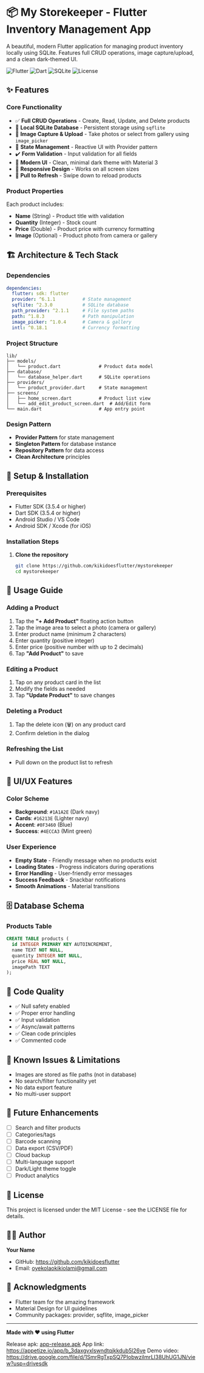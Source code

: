 # 📦 My Storekeeper - Flutter Inventory Management App

A beautiful, modern Flutter application for managing product inventory locally using SQLite. Features full CRUD operations, image capture/upload, and a clean dark-themed UI.

![Flutter](https://img.shields.io/badge/Flutter-3.5.4-02569B?logo=flutter)
![Dart](https://img.shields.io/badge/Dart-3.5.4-0175C2?logo=dart)
![SQLite](https://img.shields.io/badge/SQLite-sqflite-003B57?logo=sqlite)
![License](https://img.shields.io/badge/License-MIT-green)

## ✨ Features

### Core Functionality
- ✅ **Full CRUD Operations** - Create, Read, Update, and Delete products
- 💾 **Local SQLite Database** - Persistent storage using `sqflite`
- 📸 **Image Capture & Upload** - Take photos or select from gallery using `image_picker`
- 🔄 **State Management** - Reactive UI with Provider pattern
- ✔️ **Form Validation** - Input validation for all fields
- 🎨 **Modern UI** - Clean, minimal dark theme with Material 3
- 📱 **Responsive Design** - Works on all screen sizes
- 🔄 **Pull to Refresh** - Swipe down to reload products

### Product Properties
Each product includes:
- **Name** (String) - Product title with validation
- **Quantity** (Integer) - Stock count
- **Price** (Double) - Product price with currency formatting
- **Image** (Optional) - Product photo from camera or gallery

## 🏗️ Architecture & Tech Stack

### Dependencies
```yaml
dependencies:
  flutter: sdk: flutter
  provider: ^6.1.1          # State management
  sqflite: ^2.3.0           # SQLite database
  path_provider: ^2.1.1     # File system paths
  path: ^1.8.3              # Path manipulation
  image_picker: ^1.0.4      # Camera & gallery
  intl: ^0.18.1             # Currency formatting
```

### Project Structure
```
lib/
├── models/
│   └── product.dart              # Product data model
├── database/
│   └── database_helper.dart      # SQLite operations
├── providers/
│   └── product_provider.dart     # State management
├── screens/
│   ├── home_screen.dart          # Product list view
│   └── add_edit_product_screen.dart  # Add/Edit form
└── main.dart                     # App entry point
```

### Design Pattern
- **Provider Pattern** for state management
- **Singleton Pattern** for database instance
- **Repository Pattern** for data access
- **Clean Architecture** principles

## 🚀 Setup & Installation

### Prerequisites
- Flutter SDK (3.5.4 or higher)
- Dart SDK (3.5.4 or higher)
- Android Studio / VS Code
- Android SDK / Xcode (for iOS)

### Installation Steps

1. **Clone the repository**
   ```bash
   git clone https://github.com/kikidoesflutter/mystorekeeper
   cd mystorekeeper
   ```

## 📱 Usage Guide

### Adding a Product
1. Tap the **"+ Add Product"** floating action button
2. Tap the image area to select a photo (camera or gallery)
3. Enter product name (minimum 2 characters)
4. Enter quantity (positive integer)
5. Enter price (positive number with up to 2 decimals)
6. Tap **"Add Product"** to save

### Editing a Product
1. Tap on any product card in the list
2. Modify the fields as needed
3. Tap **"Update Product"** to save changes

### Deleting a Product
1. Tap the delete icon (🗑️) on any product card
2. Confirm deletion in the dialog

### Refreshing the List
- Pull down on the product list to refresh

## 🎨 UI/UX Features

### Color Scheme
- **Background**: `#1A1A2E` (Dark navy)
- **Cards**: `#16213E` (Lighter navy)
- **Accent**: `#0F3460` (Blue)
- **Success**: `#4ECCA3` (Mint green)

### User Experience
- **Empty State** - Friendly message when no products exist
- **Loading States** - Progress indicators during operations
- **Error Handling** - User-friendly error messages
- **Success Feedback** - Snackbar notifications
- **Smooth Animations** - Material transitions

## 🗄️ Database Schema

### Products Table
```sql
CREATE TABLE products (
  id INTEGER PRIMARY KEY AUTOINCREMENT,
  name TEXT NOT NULL,
  quantity INTEGER NOT NULL,
  price REAL NOT NULL,
  imagePath TEXT
);
```

## 📝 Code Quality

- ✅ Null safety enabled
- ✅ Proper error handling
- ✅ Input validation
- ✅ Async/await patterns
- ✅ Clean code principles
- ✅ Commented code

## 🐛 Known Issues & Limitations

- Images are stored as file paths (not in database)
- No search/filter functionality yet
- No data export feature
- No multi-user support

## 🚀 Future Enhancements

- [ ] Search and filter products
- [ ] Categories/tags
- [ ] Barcode scanning
- [ ] Data export (CSV/PDF)
- [ ] Cloud backup
- [ ] Multi-language support
- [ ] Dark/Light theme toggle
- [ ] Product analytics

## 📄 License

This project is licensed under the MIT License - see the LICENSE file for details.

## 👨‍💻 Author

**Your Name**
- GitHub: https://github.com/kikidoesflutter
- Email: oyekolaokikiolami@gmail.com

## 🙏 Acknowledgments

- Flutter team for the amazing framework
- Material Design for UI guidelines
- Community packages: provider, sqflite, image_picker

---

**Made with ❤️ using Flutter**

Release apk: [app-release.apk](build/app/outputs/flutter-apk/app-release.apk)
App link: https://appetize.io/app/b_3daxgvxlswndtqjkkdub5l26ve
Demo video: https://drive.google.com/file/d/1SmrRgTxpSQ7PIobwzilmrLl38UhUG1JN/view?usp=drivesdk